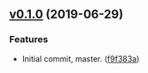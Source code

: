<a name="v0.1.0"></a>
## [v0.1.0](https://github.com/alexseitsinger/number-tools/compare/f9f383ad4ecc9982c08ebdb37bc738c20c383534...v0.1.0) (2019-06-29)

### Features
- Initial commit, master. ([f9f383a](https://github.com/alexseitsinger/number-tools/commit/f9f383ad4ecc9982c08ebdb37bc738c20c383534))


